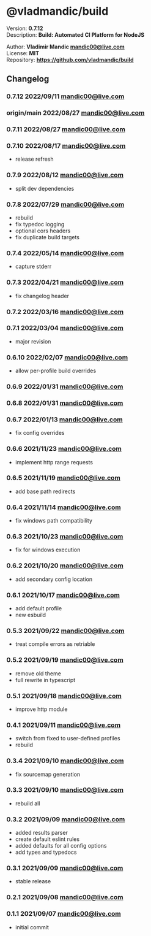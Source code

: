 # @vladmandic/build  

  Version: **0.7.12**  
  Description: **Build: Automated CI Platform for NodeJS**  
  
  Author: **Vladimir Mandic <mandic00@live.com>**  
  License: **MIT**  
  Repository: **<https://github.com/vladmandic/build>**  
  
## Changelog
  
### **0.7.12** 2022/09/11 mandic00@live.com


### **origin/main** 2022/08/27 mandic00@live.com


### **0.7.11** 2022/08/27 mandic00@live.com


### **0.7.10** 2022/08/17 mandic00@live.com

- release refresh

### **0.7.9** 2022/08/12 mandic00@live.com

- split dev dependencies

### **0.7.8** 2022/07/29 mandic00@live.com

- rebuild
- fix typedoc logging
- optional cors headers
- fix duplicate build targets

### **0.7.4** 2022/05/14 mandic00@live.com

- capture stderr

### **0.7.3** 2022/04/21 mandic00@live.com

- fix changelog header

### **0.7.2** 2022/03/16 mandic00@live.com


### **0.7.1** 2022/03/04 mandic00@live.com

- major revision

### **0.6.10** 2022/02/07 mandic00@live.com

- allow per-profile build overrides

### **0.6.9** 2022/01/31 mandic00@live.com


### **0.6.8** 2022/01/31 mandic00@live.com


### **0.6.7** 2022/01/13 mandic00@live.com

- fix config overrides

### **0.6.6** 2021/11/23 mandic00@live.com

- implement http range requests

### **0.6.5** 2021/11/19 mandic00@live.com

- add base path redirects

### **0.6.4** 2021/11/14 mandic00@live.com

- fix windows path compatibility

### **0.6.3** 2021/10/23 mandic00@live.com

- fix for windows execution

### **0.6.2** 2021/10/20 mandic00@live.com

- add secondary config location

### **0.6.1** 2021/10/17 mandic00@live.com

- add default profile
- new esbuild

### **0.5.3** 2021/09/22 mandic00@live.com

- treat compile errors as retriable

### **0.5.2** 2021/09/19 mandic00@live.com

- remove old theme
- full rewrite in typescript

### **0.5.1** 2021/09/18 mandic00@live.com

- improve http module

### **0.4.1** 2021/09/11 mandic00@live.com

- switch from fixed to user-defined profiles
- rebuild

### **0.3.4** 2021/09/10 mandic00@live.com

- fix sourcemap generation

### **0.3.3** 2021/09/10 mandic00@live.com

- rebuild all

### **0.3.2** 2021/09/09 mandic00@live.com

- added results parser
- create default eslint rules
- added defaults for all config options
- add types and typedocs

### **0.3.1** 2021/09/09 mandic00@live.com

- stable release

### **0.2.1** 2021/09/08 mandic00@live.com


### **0.1.1** 2021/09/07 mandic00@live.com

- initial commit
